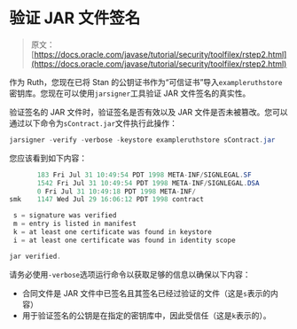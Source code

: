 # 验证 JAR 文件签名

> 原文： [https://docs.oracle.com/javase/tutorial/security/toolfilex/rstep2.html](https://docs.oracle.com/javase/tutorial/security/toolfilex/rstep2.html)

作为 Ruth，您现在已将 Stan 的公钥证书作为“可信证书”导入`exampleruthstore`密钥库。您现在可以使用`jarsigner`工具验证 JAR 文件签名的真实性。

验证签名的 JAR 文件时，验证签名是否有效以及 JAR 文件是否未被篡改。您可以通过以下命令为`sContract.jar`文件执行此操作：

```java
jarsigner -verify -verbose -keystore exampleruthstore sContract.jar 

```

您应该看到如下内容：

```java
       183 Fri Jul 31 10:49:54 PDT 1998 META-INF/SIGNLEGAL.SF
       1542 Fri Jul 31 10:49:54 PDT 1998 META-INF/SIGNLEGAL.DSA
       0 Fri Jul 31 10:49:18 PDT 1998 META-INF/
smk    1147 Wed Jul 29 16:06:12 PDT 1998 contract

 s = signature was verified 
 m = entry is listed in manifest
 k = at least one certificate was found in keystore
 i = at least one certificate was found in identity scope

jar verified.

```

请务必使用`-verbose`选项运行命令以获取足够的信息以确保以下内容：

*   合同文件是 JAR 文件中已签名且其签名已经过验证的文件（这是`s`表示的内容）
*   用于验证签名的公钥是在指定的密钥库中，因此受信任（这是`k`表示的）。